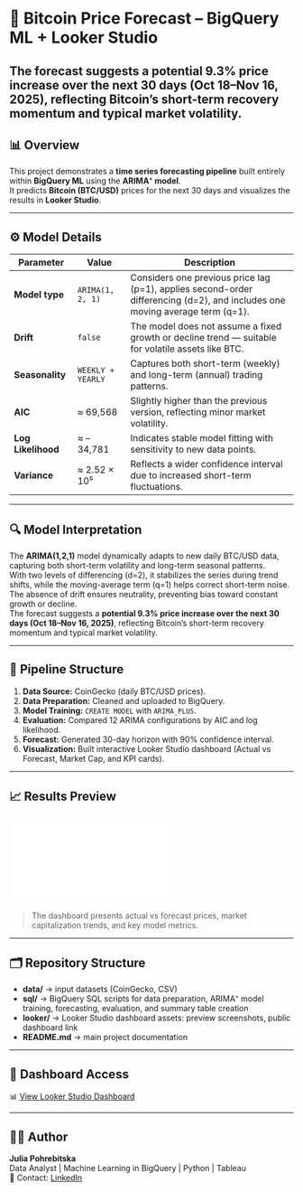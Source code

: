 # 🧠 Bitcoin Price Forecast – BigQuery ML + Looker Studio  

## The forecast suggests a **potential 9.3% price increase over the next 30 days (Oct 18–Nov 16, 2025)**, reflecting Bitcoin’s short-term recovery momentum and typical market volatility.


## 📊 Overview
This project demonstrates a **time series forecasting pipeline** built entirely within **BigQuery ML** using the **ARIMA⁺ model**.  
It predicts **Bitcoin (BTC/USD)** prices for the next 30 days and visualizes the results in **Looker Studio**.

---

## ⚙️ Model Details
| Parameter | Value | Description |
|------------|--------|-------------|
| **Model type** | `ARIMA(1, 2, 1)` | Considers one previous price lag (p=1), applies second-order differencing (d=2), and includes one moving average term (q=1). |
| **Drift** | `false` | The model does not assume a fixed growth or decline trend — suitable for volatile assets like BTC. |
| **Seasonality** | `WEEKLY + YEARLY` | Captures both short-term (weekly) and long-term (annual) trading patterns. |
| **AIC** | ≈ 69,568 | Slightly higher than the previous version, reflecting minor market volatility. |
| **Log Likelihood** | ≈ –34,781 | Indicates stable model fitting with sensitivity to new data points. |
| **Variance** | ≈ 2.52 × 10⁵ | Reflects a wider confidence interval due to increased short-term fluctuations. |

---

## 🔍 Model Interpretation
The **ARIMA(1,2,1)** model dynamically adapts to new daily BTC/USD data, capturing both short-term volatility and long-term seasonal patterns.  
With two levels of differencing (d=2), it stabilizes the series during trend shifts, while the moving-average term (q=1) helps correct short-term noise.  
The absence of drift ensures neutrality, preventing bias toward constant growth or decline.  
The forecast suggests a **potential 9.3% price increase over the next 30 days (Oct 18–Nov 16, 2025)**, reflecting Bitcoin’s short-term recovery momentum and typical market volatility.  

---

## 🧩 Pipeline Structure
1. **Data Source:** CoinGecko (daily BTC/USD prices).  
2. **Data Preparation:** Cleaned and uploaded to BigQuery.  
3. **Model Training:** `CREATE MODEL` with `ARIMA_PLUS`.  
4. **Evaluation:** Compared 12 ARIMA configurations by AIC and log likelihood.  
5. **Forecast:** Generated 30-day horizon with 90% confidence interval.  
6. **Visualization:** Built interactive Looker Studio dashboard (Actual vs Forecast, Market Cap, and KPI cards).  

---

## 📈 Results Preview
![Looker Studio Dashboard in pdf](btc_dashboard_preview.pdf)

> The dashboard presents actual vs forecast prices, market capitalization trends, and key model metrics.

---

## 🗂️ Repository Structure
- **data/** → input datasets (CoinGecko, CSV)
- **sql/** → BigQuery SQL scripts for data preparation, ARIMA⁺ model training, forecasting, evaluation, and summary table creation
- **looker/** → Looker Studio dashboard assets: preview screenshots, public dashboard link
- **README.md** → main project documentation
  
---

## 🔗 Dashboard Access
📊 [View Looker Studio Dashboard](https://lookerstudio.google.com/reporting/9e5eed5c-a61e-49cc-979c-28a1769d744a)

---

## 👩‍💻 Author
**Julia Pohrebitska**  
Data Analyst | Machine Learning in BigQuery | Python | Tableau  
📧 Contact: [LinkedIn](https://linkedin.com/in/jpohrebitska)
